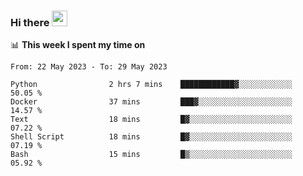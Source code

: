 ### Hi there <a href="https://www.gautamkrishnar.com/"><img src="https://media.giphy.com/media/hvRJCLFzcasrR4ia7z/giphy.gif" width="25px"></a>

📊 **This week I spent my time on**

<!--START_SECTION:waka-->

```text
From: 22 May 2023 - To: 29 May 2023

Python                2 hrs 7 mins    ████████████▓░░░░░░░░░░░░   50.05 %
Docker                37 mins         ███▓░░░░░░░░░░░░░░░░░░░░░   14.57 %
Text                  18 mins         █▓░░░░░░░░░░░░░░░░░░░░░░░   07.22 %
Shell Script          18 mins         █▓░░░░░░░░░░░░░░░░░░░░░░░   07.19 %
Bash                  15 mins         █▒░░░░░░░░░░░░░░░░░░░░░░░   05.92 %
```

<!--END_SECTION:waka-->
